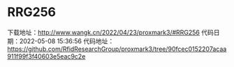 # RRG256
下载地址：http://www.wangk.cn/2022/04/23/proxmark3/#RRG256
代码日期：2022-05-08 15:36:56
代码地址：https://github.com/RfidResearchGroup/proxmark3/tree/90fcec0152207acaa911f99f3f40603e5eac9c2e
